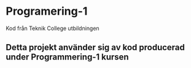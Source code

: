 # Programering-1
 Kod från Teknik College utbildningen
 ## Detta projekt använder sig av kod producerad under Programmering-1 kursen
